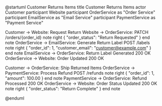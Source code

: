 
@startuml Customer Returns Items
title Customer Returns Items
actor Customer
participant Website
participant OrderService as "Order Service" 
participant EmailService as "Email Service"
participant PaymentService as "Payment Service"

Customer -> Website: Request Return
Website -> OrderService: PATCH /orders/{order_id}
note right
{
    "order_status": "Return Requested"
}
end note
OrderService -> EmailService: Generate Return Label POST /labels
note right
{
    "order_id": 1,
    "customer_email": "customer@example.com"
}
end note
EmailService -> OrderService: Return Label Generated 200 OK
OrderService -> Website: Order Updated 200 OK

Customer -> OrderService: Ship Returned Items
OrderService -> PaymentService: Process Refund POST /refunds
note right
{
    "order_id": 1,
    "amount": 100.00 
}
end note
PaymentService -> OrderService: Refund Processed 200 OK
OrderService -> Website: Order Status Updated 200 OK
note right 
{
    "order_status": "Return Complete"
}
end note

@enduml
